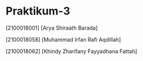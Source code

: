 # Praktikum-3

[2100018001] [Arya Shiraath Barada]

[2100018058] [Muhammad Irfan Rafi Aqdillah]

[2100018062] [Khindy Zharifany Fayyadhana Fattah]

